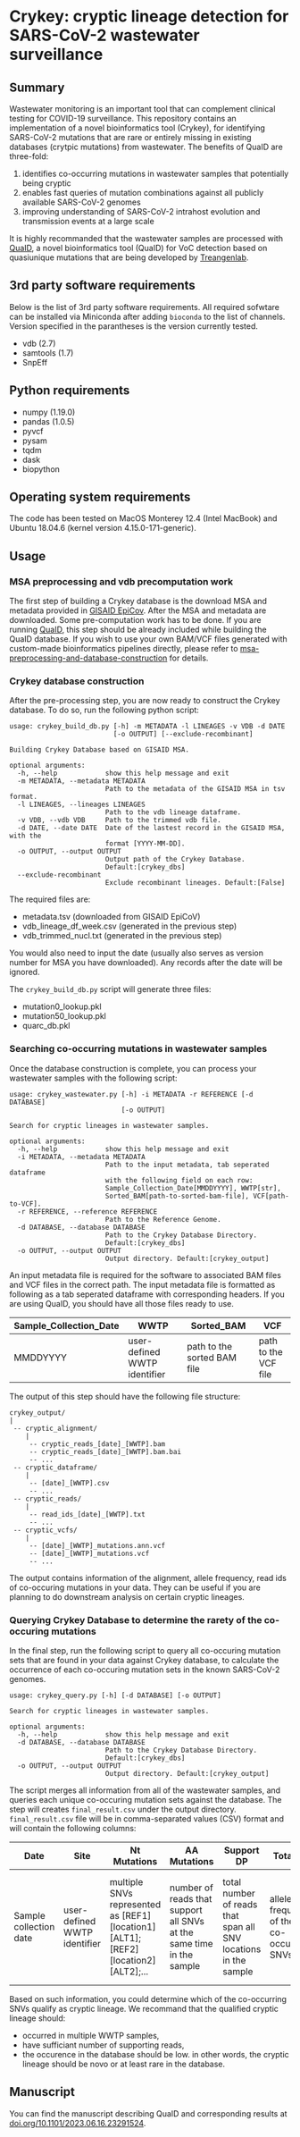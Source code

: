 # Crykey: cryptic lineage detection for SARS-CoV-2 wastewater surveillance 

## Summary

Wastewater monitoring is an important tool that can complement clinical testing for COVID-19 surveillance. This repository contains an implementation of a novel bioinformatics tool (Crykey), for identifying SARS-CoV-2 mutations that are rare or entirely missing in existing databases (crytpic mutations) from wastewater. The benefits of QuaID are three-fold: 

1. identifies co-occurring mutations in wastewater samples that potentially being cryptic
2. enables fast queries of mutation combinations against all publicly available SARS-CoV-2 genomes
3. improving understanding of SARS-CoV-2 intrahost evolution and transmission events at a large scale

It is highly recommanded that the wastewater samples are processed with [QuaID](https://gitlab.com/treangenlab/quaid), a novel bioinformatics tool (QuaID) for VoC detection based on quasiunique mutations that are being developed by [Treangenlab](https://gitlab.com/treangenlab).

## 3rd party software requirements 

Below is the list of 3rd party software requirements. All required sofwtare can be installed via Miniconda after adding `bioconda` to the list of channels. Version specified in the parantheses is the version currently tested.

* vdb (2.7)
* samtools (1.7)
* SnpEff

## Python requirements

* numpy (1.19.0)
* pandas (1.0.5)
* pyvcf 
* pysam
* tqdm
* dask
* biopython

## Operating system requirements

The code has been tested on MacOS Monterey 12.4 (Intel MacBook) and Ubuntu 18.04.6 (kernel version 4.15.0-171-generic).

## Usage

### MSA preprocessing and vdb precomputation work

The first step of building a Crykey database is the download MSA and metadata provided in [GISAID EpiCov](https://gisaid.org/). After the MSA and metadata are downloaded. Some pre-computation work has to be done. If you are running [QuaID](https://gitlab.com/treangenlab/quaid), this step should be already included while building the QuaID database. If you wish to use your own BAM/VCF files generated with custom-made bioinformatics pipelines directly, please refer to [msa-preprocessing-and-database-construction](https://gitlab.com/treangenlab/quaid#msa-preprocessing-and-database-construction) for details.

### Crykey database construction

After the pre-processing step, you are now ready to construct the Crykey database. To do so, run the following python script:

```
usage: crykey_build_db.py [-h] -m METADATA -l LINEAGES -v VDB -d DATE
                          [-o OUTPUT] [--exclude-recombinant]

Building Crykey Database based on GISAID MSA.

optional arguments:
  -h, --help            show this help message and exit
  -m METADATA, --metadata METADATA
                        Path to the metadata of the GISAID MSA in tsv format.
  -l LINEAGES, --lineages LINEAGES
                        Path to the vdb lineage dataframe.
  -v VDB, --vdb VDB     Path to the trimmed vdb file.
  -d DATE, --date DATE  Date of the lastest record in the GISAID MSA, with the
                        format [YYYY-MM-DD].
  -o OUTPUT, --output OUTPUT
                        Output path of the Crykey Database.
                        Default:[crykey_dbs]
  --exclude-recombinant
                        Exclude recombinant lineages. Default:[False]
```

The required files are:
* metadata.tsv (downloaded from GISAID EpiCoV)
* vdb_lineage_df_week.csv (generated in the previous step)
* vdb_trimmed_nucl.txt (generated in the previous step)

You would also need to input the date (usually also serves as version number for MSA you have downloaded). Any records after the date will be ignored. 

The `crykey_build_db.py` script will generate three files:
* mutation0_lookup.pkl
* mutation50_lookup.pkl
* quarc_db.pkl

### Searching co-occurring mutations in wastewater samples

Once the database construction is complete, you can process your wastewater samples with the following script:

```
usage: crykey_wastewater.py [-h] -i METADATA -r REFERENCE [-d DATABASE]
                            [-o OUTPUT]

Search for cryptic lineages in wastewater samples.

optional arguments:
  -h, --help            show this help message and exit
  -i METADATA, --metadata METADATA
                        Path to the input metadata, tab seperated dataframe
                        with the following field on each row:
                        Sample_Collection_Date[MMDDYYYY], WWTP[str],
                        Sorted_BAM[path-to-sorted-bam-file], VCF[path-to-VCF].
  -r REFERENCE, --reference REFERENCE
                        Path to the Reference Genome.
  -d DATABASE, --database DATABASE
                        Path to the Crykey Database Directory.
                        Default:[crykey_dbs]
  -o OUTPUT, --output OUTPUT
                        Output directory. Default:[crykey_output]
```

An input metadata file is required for the software to associated BAM files and VCF files in the correct path. The input metadata file is formatted as following as a tab seperated dataframe with corresponding headers. If you are using QuaID, you should have all those files ready to use.

| Sample_Collection_Date | WWTP | Sorted_BAM | VCF |
|------------------------|------|------------|-----|
| MMDDYYYY | user-defined WWTP identifier | path to the sorted BAM file | path to the VCF file |

The output of this step should have the following file structure:

```
crykey_output/
|
 -- cryptic_alignment/ 
    |
     -- cryptic_reads_[date]_[WWTP].bam
     -- cryptic_reads_[date]_[WWTP].bam.bai
     -- ...
 -- cryptic_dataframe/ 
    |
     -- [date]_[WWTP].csv
     -- ...
 -- cryptic_reads/ 
    |
     -- read_ids_[date]_[WWTP].txt
     -- ...
 -- cryptic_vcfs/ 
    |
     -- [date]_[WWTP]_mutations.ann.vcf
     -- [date]_[WWTP]_mutations.vcf
     -- ...
```

The output contains information of the alignment, allele frequency, read ids of co-occuring mutations in your data. They can be useful if you are planning to do downstream analysis on certain cryptic lineages.

### Querying Crykey Database to determine the rarety of the co-occuring mutations

In the final step, run the following script to query all co-occuring mutation sets that are found in your data against Crykey database, to calculate the occurrence of each co-occuring mutation sets in the known SARS-CoV-2 genomes. 

```
usage: crykey_query.py [-h] [-d DATABASE] [-o OUTPUT]

Search for cryptic lineages in wastewater samples.

optional arguments:
  -h, --help            show this help message and exit
  -d DATABASE, --database DATABASE
                        Path to the Crykey Database Directory.
                        Default:[crykey_dbs]
  -o OUTPUT, --output OUTPUT
                        Output directory. Default:[crykey_output]
```

The script merges all information from all of the wastewater samples, and queries each unique co-occuring mutation sets against the database. The step will creates `final_result.csv` under the output directory. `final_result.csv` file will be in comma-separated values (CSV) format and will contain the following columns:

| Date | Site | Nt Mutations | AA Mutations | Support DP | Total DP | Combined Freq | Overall Occurrence | Lineage Occurrence |
|------|------|--------------|--------------|------------|----------|---------------|--------------------|--------------------|
| Sample collection date | user-defined WWTP identifier | multiple SNVs represented as [REF1][location1][ALT1];[REF2][location2][ALT2];... | number of reads that support all SNVs at the same time in the sample | total number of reads that span all SNV locations in the sample | allele frequency of the co-occurring SNVs | the overall occurrence of the co-occurring SNVs in the database | detailed information of the lineages that contain the co-occurring SNVs, in the format of [lineage1]:[occurrence1];[lineage2]:[occurrence2];... |

Based on such information, you could determine which of the co-occurring SNVs qualify as cryptic lineage. We recommand that the qualified cryptic lineage should:

* occurred in multiple WWTP samples,
* have sufficiant number of supporting reads,
* the occurence in the database should be low. in other words, the cryptic lineage should be novo or at least rare in the database. 

## Manuscript

You can find the manuscript describing QuaID and corresponding results at [doi.org/10.1101/2023.06.16.23291524](https://www.medrxiv.org/content/10.1101/2023.06.16.23291524v1).